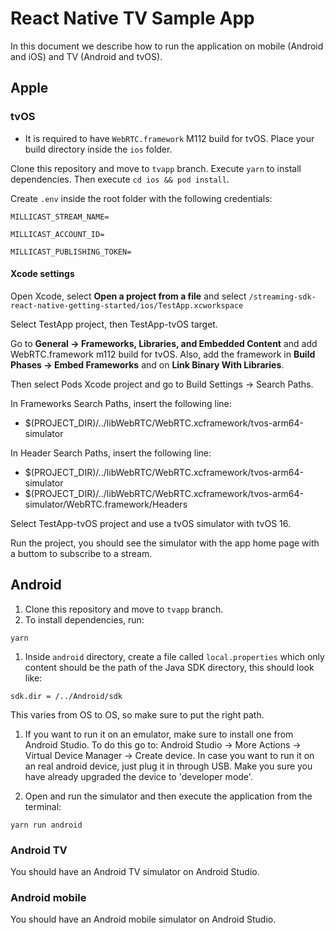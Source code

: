 # React Native TV Sample App

In this document we describe how to run the application on mobile (Android and iOS) and TV (Android and tvOS).

## Apple

### tvOS

- It is required to have `WebRTC.framework` M112 build for tvOS. Place your build directory inside the `ios` folder.

Clone this repository and move to `tvapp` branch.
Execute `yarn` to install dependencies.
Then execute ``cd ios && pod install``.

Create `.env` inside the root folder with the following credentials:

`MILLICAST_STREAM_NAME=`

`MILLICAST_ACCOUNT_ID=`

`MILLICAST_PUBLISHING_TOKEN=`

#### Xcode settings

Open Xcode, select **Open a project from a file** and select `/streaming-sdk-react-native-getting-started/ios/TestApp.xcworkspace`

Select TestApp project, then TestApp-tvOS target.

Go to **General -> Frameworks, Libraries, and Embedded Content** and add WebRTC.framework m112 build for tvOS.
Also, add the framework in **Build Phases -> Embed Frameworks** and on **Link Binary With Libraries**.

Then select Pods Xcode project and go to Build Settings -> Search Paths.

In Frameworks Search Paths, insert the following line: 
* $(PROJECT_DIR)/../libWebRTC/WebRTC.xcframework/tvos-arm64-simulator

In Header Search Paths, insert the following line: 
* $(PROJECT_DIR)/../libWebRTC/WebRTC.xcframework/tvos-arm64-simulator
* $(PROJECT_DIR)/../libWebRTC/WebRTC.xcframework/tvos-arm64-simulator/WebRTC.framework/Headers

Select TestApp-tvOS project and use a tvOS simulator with tvOS 16.

Run the project, you should see the simulator with the app home page with a buttom to subscribe to a stream.

## Android

1. Clone this repository and move to `tvapp` branch.
2. To install dependencies, run:
```
yarn
```
1. Inside `android` directory, create a file called `local.properties` which only content should be the path of the Java SDK directory, this should look like:
```
sdk.dir = /../Android/sdk
```
This varies from OS to OS, so make sure to put the right path.

1. If you want to run it on an emulator, make sure to install one from Android Studio. To do this go to: Android Studio -> More Actions -> Virtual Device Manager -> Create device. In case you want to run it on an real android device, just plug it in through USB. Make you sure you have already upgraded the device to 'developer mode'.

2. Open and run the simulator and then execute the application from the terminal:
```
yarn run android
```


### Android TV

You should have an Android TV simulator on Android Studio.

### Android mobile

You should have an Android mobile simulator on Android Studio.
